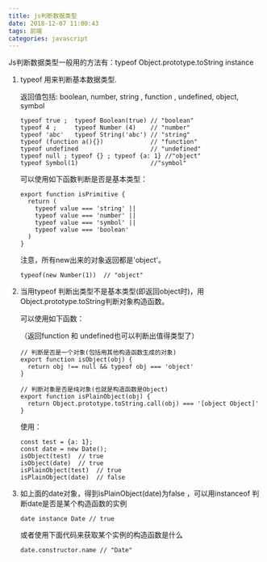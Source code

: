 ```yaml
---
title: js判断数据类型
date: 2018-12-07 11:00:43
tags: 前端
categories: javascript
---
```


Js判断数据类型一般用的方法有：typeof     Object.prototype.toString  instance     

1. typeof 用来判断基本数据类型.

   返回值包括: boolean, number, string , function , undefined, object, symbol

   ```
   typeof true ;  typeof Boolean(true) // "boolean"
   typeof 4 ;     typeof Number (4)    // "number"
   typeof 'abc'   typeof String('abc') // "string"
   typeof (function a(){})             // "function" 
   typeof undefined                    // "undefined"
   typeof null ; typeof {} ; typeof {a: 1} //"object"
   typeof Symbol(1)                    //"symbol" 
   ```

   可以使用如下函数判断是否是基本类型：

   ```
   export function isPrimitive {
     return (
       typeof value === 'string' ||
       typeof value === 'number' ||
       typeof value === 'symbol' ||
       typeof value === 'boolean'
     )
   }
   ```

   注意，所有new出来的对象返回都是'object'。 

   ```
   typeof(new Number(1))  // "object"
   ```

2. 当用typeof 判断出类型不是基本类型(即返回object时)，用Object.prototype.toString判断对象构造函数。

   可以使用如下函数：

   （返回function 和 undefined也可以判断出值得类型了）

   ```
   // 判断是否是一个对象(包括用其他构造函数生成的对象)
   export function isObject(obj) {
     return obj !== null && typeof obj === 'object'
   }
   ```

   ```
   // 判断对象是否是纯对象(也就是构造函数是Object)
   export function isPlainObject(obj) {
     return Object.prototype.toString.call(obj) === '[object Object]'
   }
   ```

   使用：

   ```
   const test = {a: 1};
   const date = new Date();
   isObject(test)  // true
   isObject(date)  // true
   isPlainObject(test)  // true
   isPlainObject(date)  // false
   ```

3. 如上面的date对象，得到isPlainObject(date)为false ，可以用instanceof 判断date是否是某个构造函数的实例

   ```
   date instance Date // true
   ```

   或者使用下面代码来获取某个实例的构造函数是什么

   ```
   date.constructor.name // "Date"
   ```

   ​